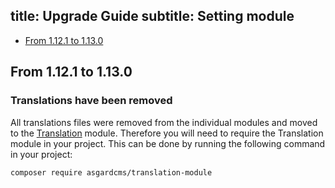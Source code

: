 title: Upgrade Guide
subtitle: Setting module
-------

- [From 1.12.1 to 1.13.0](#upgrade-1.13.0)

## <a name="upgrade-1.13.0" class="anchor" href="#upgrade-1.13.0"></a> From 1.12.1 to **1.13.0**

### Translations have been removed

All translations files were removed from the individual modules and moved to the [Translation](https://github.com/AsgardCms/Translation) module. Therefore you will need to require the Translation module in your project. This can be done by running the following command in your project:

``` .language-bash
composer require asgardcms/translation-module
```

